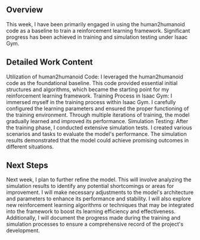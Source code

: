 ## Overview

This week, I have been primarily engaged in using the human2humanoid code as a baseline to train a reinforcement learning framework.
Significant progress has been achieved in training and simulation testing under Isaac Gym.

## Detailed Work Content

Utilization of human2humanoid Code: I leveraged the human2humanoid code as the foundational baseline.
This code provided essential initial structures and algorithms, which became the starting point for my reinforcement learning framework.
Training Process in Isaac Gym: I immersed myself in the training process within Isaac Gym. 
I carefully configured the learning parameters and ensured the proper functioning of the training environment. 
Through multiple iterations of training, the model gradually learned and improved its performance.
Simulation Testing: After the training phase, I conducted extensive simulation tests. 
I created various scenarios and tasks to evaluate the model's performance. 
The simulation results demonstrated that the model could achieve promising outcomes in different situations.

## Next Steps

Next week, I plan to further refine the model. 
This will involve analyzing the simulation results to identify any potential shortcomings or areas for improvement. 
I will make necessary adjustments to the model's architecture and parameters to enhance its performance and stability.
I will also explore new reinforcement learning algorithms or techniques that may be integrated into the framework to boost its learning efficiency and effectiveness. 
Additionally, I will document the progress made during the training and simulation processes to ensure a comprehensive record of the project's development.
